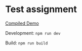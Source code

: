 # Test assignment

[Compiled Demo](https://master.dyfjakxiyj7r.amplifyapp.com/full-content)

Development:
`npm run dev`

Build:
`npm run build`